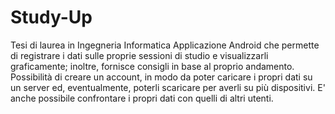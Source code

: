 # Study-Up
Tesi di laurea in Ingegneria Informatica
Applicazione Android che permette di registrare i dati sulle proprie sessioni di studio e visualizzarli graficamente; inoltre, fornisce
consigli in base al proprio andamento.
Possibilità di creare un account, in modo da poter caricare i propri dati su un server ed, eventualmente, poterli scaricare per averli
su più dispositivi. E' anche possibile confrontare i propri dati con quelli di altri utenti.
